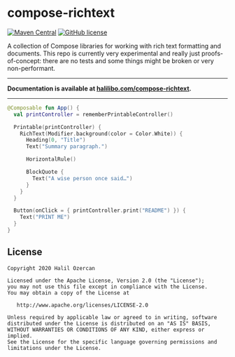 # compose-richtext

[![Maven Central](https://img.shields.io/maven-central/v/com.halilibo.compose-richtext/richtext-ui.svg?label=Maven%20Central)](https://search.maven.org/search?q=g:%22com.halilibo.compose-richtext%22)
[![GitHub license](https://img.shields.io/badge/license-Apache%20License%202.0-blue.svg?style=flat)](https://www.apache.org/licenses/LICENSE-2.0)

A collection of Compose libraries for working with rich text formatting and documents. This repo
is currently very experimental and really just proofs-of-concept: there are no tests and some things
might be broken or very non-performant.

----

**Documentation is available at [halilibo.com/compose-richtext](https://halilibo.com/compose-richtext).**

----

```kotlin
@Composable fun App() {
  val printController = rememberPrintableController()

  Printable(printController) {
    RichText(Modifier.background(color = Color.White)) {
      Heading(0, "Title")
      Text("Summary paragraph.")

      HorizontalRule()

      BlockQuote {
        Text("A wise person once said…")
      }
    }
  }

  Button(onClick = { printController.print("README") }) {
    Text("PRINT ME")
  }
}
```

## License
```
Copyright 2020 Halil Ozercan

Licensed under the Apache License, Version 2.0 (the "License");
you may not use this file except in compliance with the License.
You may obtain a copy of the License at

   http://www.apache.org/licenses/LICENSE-2.0

Unless required by applicable law or agreed to in writing, software
distributed under the License is distributed on an "AS IS" BASIS,
WITHOUT WARRANTIES OR CONDITIONS OF ANY KIND, either express or implied.
See the License for the specific language governing permissions and
limitations under the License.
```
